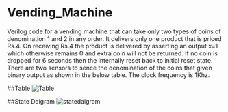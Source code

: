 # Vending_Machine
Verilog code for a vending machine that can take only two types of coins of denomination 1 and 2 in any order. It delivers only one product that is priced Rs.4. On receiving Rs.4 the product is delivered by asserting an output x=1 which otherwise remains 0 and extra coin will not be returned. If no coin is dropped for 6 seconds then the internally reset back to initial reset state. There are two sensors to sence the denomination of the coins that given binary output as shown in the below table. The clock frequency is 1Khz.

##Table
![Table](table.jpeg)

##State Daigram
![statedaigram](statedaigram.jpeg)
